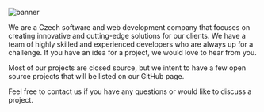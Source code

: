 ![banner](https://user-images.githubusercontent.com/67194087/169899877-433a5e83-bdbf-4cca-8a85-4f731b7a2df5.png)

We are a Czech software and web development company that focuses on creating innovative and cutting-edge solutions for our clients. We have a team of highly skilled and experienced developers who are always up for a challenge. If you have an idea for a project, we would love to hear from you.

Most of our projects are closed source, but we intent to have a few open source projects that will be listed on our GitHub page.

Feel free to contact us if you have any questions or would like to discuss a project.
